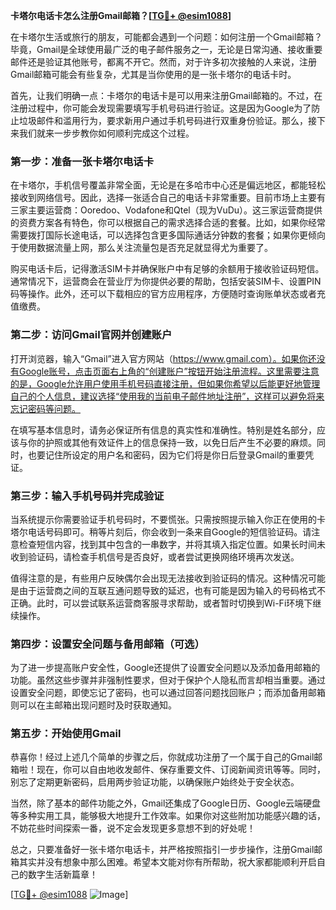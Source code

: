 **卡塔尔电话卡怎么注册Gmail邮箱？[[TG💪+ @esim1088](https://t.me/s/esim1088)]**

在卡塔尔生活或旅行的朋友，可能都会遇到一个问题：如何注册一个Gmail邮箱？毕竟，Gmail是全球使用最广泛的电子邮件服务之一，无论是日常沟通、接收重要邮件还是验证其他账号，都离不开它。然而，对于许多初次接触的人来说，注册Gmail邮箱可能会有些复杂，尤其是当你使用的是一张卡塔尔的电话卡时。

首先，让我们明确一点：卡塔尔的电话卡是可以用来注册Gmail邮箱的。不过，在注册过程中，你可能会发现需要填写手机号码进行验证。这是因为Google为了防止垃圾邮件和滥用行为，要求新用户通过手机号码进行双重身份验证。那么，接下来我们就来一步步教你如何顺利完成这个过程。

### 第一步：准备一张卡塔尔电话卡

在卡塔尔，手机信号覆盖非常全面，无论是在多哈市中心还是偏远地区，都能轻松接收到网络信号。因此，选择一张适合自己的电话卡非常重要。目前市场上主要有三家主要运营商：Ooredoo、Vodafone和Qtel（现为VuDu）。这三家运营商提供的资费方案各有特色，你可以根据自己的需求选择合适的套餐。比如，如果你经常需要拨打国际长途电话，可以选择包含更多国际通话分钟数的套餐；如果你更倾向于使用数据流量上网，那么关注流量包是否充足就显得尤为重要了。

购买电话卡后，记得激活SIM卡并确保账户中有足够的余额用于接收验证码短信。通常情况下，运营商会在营业厅为你提供必要的帮助，包括安装SIM卡、设置PIN码等操作。此外，还可以下载相应的官方应用程序，方便随时查询账单状态或者充值缴费。

### 第二步：访问Gmail官网并创建账户

打开浏览器，输入“Gmail”进入官方网站（https://www.gmail.com）。如果你还没有Google账号，点击页面右上角的“创建账户”按钮开始注册流程。这里需要注意的是，Google允许用户使用手机号码直接注册，但如果你希望以后能更好地管理自己的个人信息，建议选择“使用我的当前电子邮件地址注册”，这样可以避免将来忘记密码等问题。

在填写基本信息时，请务必保证所有信息的真实性和准确性。特别是姓名部分，应该与你的护照或其他有效证件上的信息保持一致，以免日后产生不必要的麻烦。同时，也要记住所设定的用户名和密码，因为它们将是你日后登录Gmail的重要凭证。

### 第三步：输入手机号码并完成验证

当系统提示你需要验证手机号码时，不要慌张。只需按照提示输入你正在使用的卡塔尔电话号码即可。稍等片刻后，你会收到一条来自Google的短信验证码。请注意检查短信内容，找到其中包含的一串数字，并将其填入指定位置。如果长时间未收到验证码，请检查手机信号是否良好，或者尝试更换网络环境再次发送。

值得注意的是，有些用户反映偶尔会出现无法接收到验证码的情况。这种情况可能是由于运营商之间的互联互通问题导致的延迟，也有可能是因为输入的号码格式不正确。此时，可以尝试联系运营商客服寻求帮助，或者暂时切换到Wi-Fi环境下继续操作。

### 第四步：设置安全问题与备用邮箱（可选）

为了进一步提高账户安全性，Google还提供了设置安全问题以及添加备用邮箱的功能。虽然这些步骤并非强制性要求，但对于保护个人隐私而言却相当重要。通过设置安全问题，即使忘记了密码，也可以通过回答问题找回账户；而添加备用邮箱则可以在主邮箱出现问题时及时获取通知。

### 第五步：开始使用Gmail

恭喜你！经过上述几个简单的步骤之后，你就成功注册了一个属于自己的Gmail邮箱啦！现在，你可以自由地收发邮件、保存重要文件、订阅新闻资讯等等。同时，别忘了定期更新密码，启用两步验证功能，以确保账户始终处于安全状态。

当然，除了基本的邮件功能之外，Gmail还集成了Google日历、Google云端硬盘等多种实用工具，能够极大地提升工作效率。如果你对这些附加功能感兴趣的话，不妨花些时间探索一番，说不定会发现更多意想不到的好处呢！

总之，只要准备好一张卡塔尔电话卡，并严格按照指引一步步操作，注册Gmail邮箱其实并没有想象中那么困难。希望本文能对你有所帮助，祝大家都能顺利开启自己的数字生活新篇章！

[[TG💪+ @esim1088](https://t.me/s/esim1088) ![Image](https://i.postimg.cc/4NQfJmqS/Snipaste-2025-05-13-00-14-12.png)]